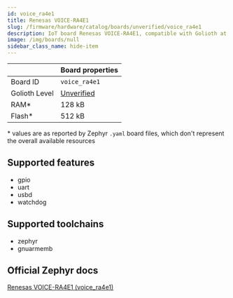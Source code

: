```yaml
---
id: voice_ra4e1
title: Renesas VOICE-RA4E1
slug: /firmware/hardware/catalog/boards/unverified/voice_ra4e1
description: IoT board Renesas VOICE-RA4E1, compatible with Golioth at unverified level.
image: /img/boards/null
sidebar_class_name: hide-item
---
```


[//]: # (This is an auto-generated file, do not edit! Changes to it will be lost upon re-generation)



|                | Board properties     |
| -------------  | -------------------- |
| Board ID       | `voice_ra4e1` |
| Golioth Level  | [Unverified](/firmware/hardware#unverified-boards) |
| RAM*           | 128 kB |
| Flash*         | 512 kB |

\* values are as reported by Zephyr `.yaml` board files, which don't represent the overall available resources



## Supported features

* gpio
* uart
* usbd
* watchdog

## Supported toolchains

* zephyr
* gnuarmemb

## Official Zephyr docs

[Renesas VOICE-RA4E1 (voice_ra4e1)](https://docs.zephyrproject.org/latest/boards/renesas/voice_ra4e1/doc/index.html)
